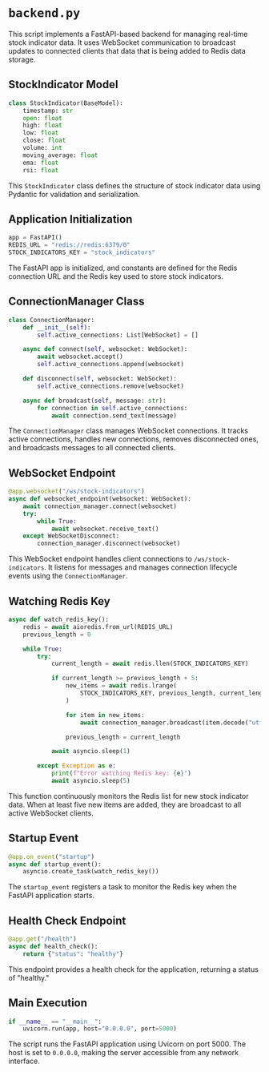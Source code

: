 # `backend.py`

This script implements a FastAPI-based backend for managing real-time stock indicator data. It uses WebSocket communication to broadcast updates to connected clients that data that is being added to Redis data storage.

## **StockIndicator Model**
```python
class StockIndicator(BaseModel):
    timestamp: str
    open: float
    high: float
    low: float
    close: float
    volume: int
    moving_average: float
    ema: float
    rsi: float
```
This `StockIndicator` class defines the structure of stock indicator data using Pydantic for validation and serialization. 

## **Application Initialization**
```python
app = FastAPI()
REDIS_URL = "redis://redis:6379/0"
STOCK_INDICATORS_KEY = "stock_indicators"
```
The FastAPI app is initialized, and constants are defined for the Redis connection URL and the Redis key used to store stock indicators.

## **ConnectionManager Class**
```python
class ConnectionManager:
    def __init__(self):
        self.active_connections: List[WebSocket] = []

    async def connect(self, websocket: WebSocket):
        await websocket.accept()
        self.active_connections.append(websocket)

    def disconnect(self, websocket: WebSocket):
        self.active_connections.remove(websocket)

    async def broadcast(self, message: str):
        for connection in self.active_connections:
            await connection.send_text(message)
```
The `ConnectionManager` class manages WebSocket connections. It tracks active connections, handles new connections, removes disconnected ones, and broadcasts messages to all connected clients.

## **WebSocket Endpoint**
```python
@app.websocket("/ws/stock-indicators")
async def websocket_endpoint(websocket: WebSocket):
    await connection_manager.connect(websocket)
    try:
        while True:
            await websocket.receive_text()
    except WebSocketDisconnect:
        connection_manager.disconnect(websocket)
```
This WebSocket endpoint handles client connections to `/ws/stock-indicators`. It listens for messages and manages connection lifecycle events using the `ConnectionManager`.

## **Watching Redis Key**
```python
async def watch_redis_key():
    redis = await aioredis.from_url(REDIS_URL)
    previous_length = 0

    while True:
        try:
            current_length = await redis.llen(STOCK_INDICATORS_KEY)

            if current_length >= previous_length + 5:
                new_items = await redis.lrange(
                    STOCK_INDICATORS_KEY, previous_length, current_length - 1
                )

                for item in new_items:
                    await connection_manager.broadcast(item.decode("utf-8"))

                previous_length = current_length

            await asyncio.sleep(1)

        except Exception as e:
            print(f"Error watching Redis key: {e}")
            await asyncio.sleep(5)
```
This function continuously monitors the Redis list for new stock indicator data. When at least five new items are added, they are broadcast to all active WebSocket clients.

## **Startup Event**
```python
@app.on_event("startup")
async def startup_event():
    asyncio.create_task(watch_redis_key())
```
The `startup_event` registers a task to monitor the Redis key when the FastAPI application starts.

## **Health Check Endpoint**
```python
@app.get("/health")
async def health_check():
    return {"status": "healthy"}
```
This endpoint provides a health check for the application, returning a status of "healthy."

## **Main Execution**
```python
if __name__ == "__main__":
    uvicorn.run(app, host="0.0.0.0", port=5000)
```
The script runs the FastAPI application using Uvicorn on port 5000. The host is set to `0.0.0.0`, making the server accessible from any network interface.

